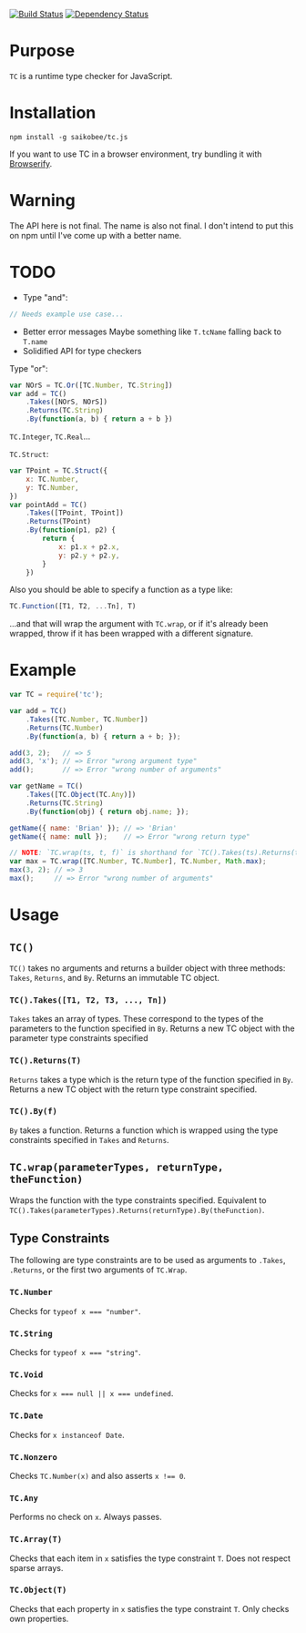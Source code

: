[![Build Status](https://travis-ci.org/saikobee/tc.js.svg?branch=master)](https://travis-ci.org/saikobee/tc.js)
[![Dependency Status](https://david-dm.org/username/repo.svg)](https://david-dm.org/saikobee/tc.js)

# Purpose

`TC` is a runtime type checker for JavaScript.

# Installation

`npm install -g saikobee/tc.js`

If you want to use TC in a browser environment, try bundling it with
[Browserify](http://browserify.org).

# Warning

The API here is not final. The name is also not final. I don't intend to put
this on npm until I've come up with a better name.

# TODO

- Type "and":
```javascript
// Needs example use case...
```
- Better error messages
  Maybe something like `T.tcName` falling back to `T.name`
- Solidified API for type checkers

Type "or":

```javascript
var NOrS = TC.Or([TC.Number, TC.String])
var add = TC()
    .Takes([NOrS, NOrS])
    .Returns(TC.String)
    .By(function(a, b) { return a + b })
```

`TC.Integer`, `TC.Real`...

`TC.Struct`:

```javascript
var TPoint = TC.Struct({
    x: TC.Number,
    y: TC.Number,
})
var pointAdd = TC()
    .Takes([TPoint, TPoint])
    .Returns(TPoint)
    .By(function(p1, p2) {
        return {
            x: p1.x + p2.x,
            y: p2.y + p2.y,
        }
    })
```

Also you should be able to specify a function as a type like:

```javascript
TC.Function([T1, T2, ...Tn], T)
```

...and that will wrap the argument with `TC.wrap`, or if it's already been
wrapped, throw if it has been wrapped with a different signature.

# Example

```javascript
var TC = require('tc');

var add = TC()
    .Takes([TC.Number, TC.Number])
    .Returns(TC.Number)
    .By(function(a, b) { return a + b; });

add(3, 2);   // => 5
add(3, 'x'); // => Error "wrong argument type"
add();       // => Error "wrong number of arguments"

var getName = TC()
    .Takes([TC.Object(TC.Any)])
    .Returns(TC.String)
    .By(function(obj) { return obj.name; });

getName({ name: 'Brian' }); // => 'Brian'
getName({ name: null });    // => Error "wrong return type"

// NOTE: `TC.wrap(ts, t, f)` is shorthand for `TC().Takes(ts).Returns(t).By(f)`
var max = TC.wrap([TC.Number, TC.Number], TC.Number, Math.max);
max(3, 2); // => 3
max();     // => Error "wrong number of arguments"
```

# Usage

## `TC()`

`TC()` takes no arguments and returns a builder object with three methods:
`Takes`, `Returns`, and `By`. Returns an immutable TC object.

### `TC().Takes([T1, T2, T3, ..., Tn])`

`Takes` takes an array of types. These correspond to the types of the parameters
to the function specified in `By`. Returns a new TC object with the parameter
type constraints specified

### `TC().Returns(T)`

`Returns` takes a type which is the return type of the function specified in
`By`. Returns a new TC object with the return type constraint specified.

### `TC().By(f)`

`By` takes a function. Returns a function which is wrapped using the type
constraints specified in `Takes` and `Returns`.

## `TC.wrap(parameterTypes, returnType, theFunction)`

Wraps the function with the type constraints specified. Equivalent to
`TC().Takes(parameterTypes).Returns(returnType).By(theFunction)`.

## Type Constraints

The following are type constraints are to be used as arguments to `.Takes`,
`.Returns`, or the first two arguments of `TC.Wrap`.

### `TC.Number`

Checks for `typeof x === "number"`.

### `TC.String`

Checks for `typeof x === "string"`.

### `TC.Void`

Checks for `x === null || x === undefined`.

### `TC.Date`

Checks for `x instanceof Date`.

### `TC.Nonzero`

Checks `TC.Number(x)` and also asserts `x !== 0`.

### `TC.Any`

Performs no check on `x`. Always passes.

### `TC.Array(T)`

Checks that each item in `x` satisfies the type constraint `T`. Does not respect
sparse arrays.

### `TC.Object(T)`

Checks that each property in `x` satisfies the type constraint `T`. Only checks
own properties.
